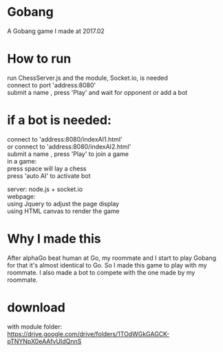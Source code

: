 # Gobang
A Gobang game I made at 2017.02  

# How to run
  run ChessServer.js and the module, Socket.io, is needed  
  connect to port 'address:8080'  
  submit a name , press 'Play' and wait for opponent or add a bot   
  
# if a bot is needed:
  connect to 'address:8080/indexAI1.html'  
  or connect to 'address:8080/indexAI2.html'  
  submit a name , press 'Play' to join a game  
  in a game:  
  press space will lay a chess  
  press 'auto AI' to activate bot  
    
server: node.js + socket.io  
webpage:  
using Jquery to adjust the page display  
using HTML canvas to render the game  
  
# Why I made this
After alphaGo beat human at Go, my roommate and I start to play Gobang for that it's almost identical to Go. So I made this game to play with my roommate. I also made a bot to compete with the one made by my roommate.
  
# download
with module folder:  
https://drive.google.com/drive/folders/1TOdWGkGAGCK-pTNYNpX0eAAfvUIdQnnS

